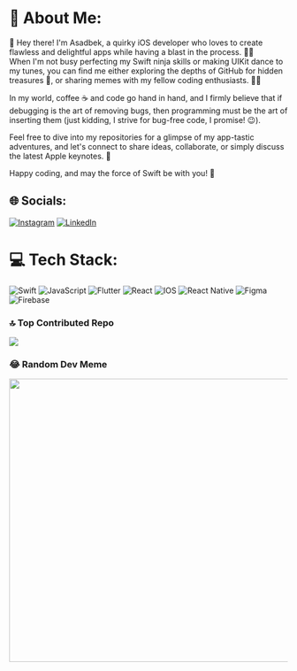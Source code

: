 # 💫 About Me:
👋 Hey there! I'm Asadbek, a quirky iOS developer who loves to create flawless and delightful apps while having a blast in the process. 📱💥
<br>
When I'm not busy perfecting my Swift ninja skills or making UIKit dance to my tunes, you can find me either exploring the depths of GitHub for hidden treasures 💎, or sharing memes with my fellow coding enthusiasts. 🚀🌌
<br>

In my world, coffee ☕ and code go hand in hand, and I firmly believe that if debugging is the art of removing bugs, then programming must be the art of inserting them (just kidding, I strive for bug-free code, I promise! 😉).
<br>
 
Feel free to dive into my repositories for a glimpse of my app-tastic adventures, and let's connect to share ideas, collaborate, or simply discuss the latest Apple keynotes. 🍏
<br> 
   
Happy coding, and may the force of Swift be with you! 🌟


## 🌐 Socials:
[![Instagram](https://img.shields.io/badge/Instagram-%23E4405F.svg?logo=Instagram&logoColor=white)](https://instagram.com/w.t.a.p/) [![LinkedIn](https://img.shields.io/badge/LinkedIn-%230077B5.svg?logo=linkedin&logoColor=white)](https://linkedin.com/in/asadbek-nematov-574723191/) 

# 💻 Tech Stack:
![Swift](https://img.shields.io/badge/swift-F54A2A?style=for-the-badge&logo=swift&logoColor=white) ![JavaScript](https://img.shields.io/badge/javascript-%23323330.svg?style=for-the-badge&logo=javascript&logoColor=%23F7DF1E) ![Flutter](https://img.shields.io/badge/Flutter-%2302569B.svg?style=for-the-badge&logo=Flutter&logoColor=white) ![React](https://img.shields.io/badge/react-%2320232a.svg?style=for-the-badge&logo=react&logoColor=%2361DAFB) ![IOS](https://img.shields.io/badge/IOS-%2320232a.svg?style=for-the-badge&logo=apple&logoColor=white) ![React Native](https://img.shields.io/badge/react_native-%2320232a.svg?style=for-the-badge&logo=react&logoColor=%2361DAFB) 	![Figma](https://img.shields.io/badge/figma-%23F24E1E.svg?style=for-the-badge&logo=figma&logoColor=white) ![Firebase](https://img.shields.io/badge/firebase-%23039BE5.svg?style=for-the-badge&logo=firebase)

### 🔝 Top Contributed Repo
![](https://github-contributor-stats.vercel.app/api?username=asadbeknematov&limit=5&theme=dark&combine_all_yearly_contributions=true)

### 😂 Random Dev Meme
<img src="https://rm.up.railway.app/" width="512px"/>
